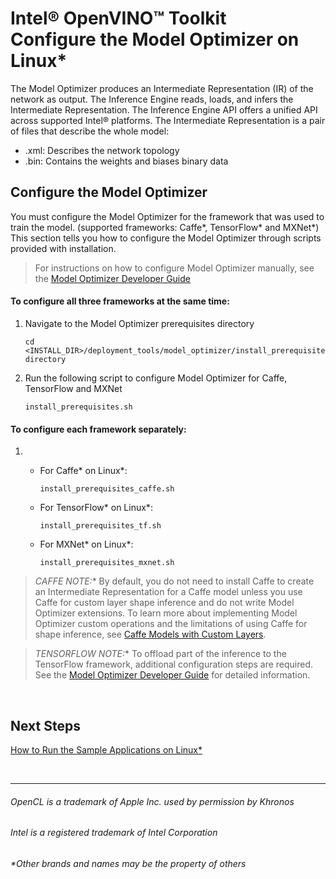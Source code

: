 

# Intel® OpenVINO™ Toolkit <br>Configure the Model Optimizer on Linux*

The Model Optimizer produces an Intermediate Representation (IR) of the network as output. The Inference Engine reads, loads, and infers the Intermediate Representation. The Inference Engine API offers a unified API across supported Intel® platforms. The Intermediate Representation is a pair of files that describe the whole model:

<ul>
    <li> .xml: Describes the network topology</li>
    <li>.bin: Contains the weights and biases binary data</li>
</ul>

## Configure the Model Optimizer

You must configure the Model Optimizer for the framework that was used to train the model. (supported frameworks: Caffe*, TensorFlow* and MXNet*) This section tells you how to configure the Model Optimizer through scripts provided with installation.

> For instructions on how to configure Model Optimizer manually, see the [Model Optimizer Developer Guide](https://software.intel.com/en-us/articles/OpenVINO-ModelOptimizer)

#### To configure all three frameworks at the same time: 

<ol>
    <li> Navigate to the Model Optimizer prerequisites directory

    cd <INSTALL_DIR>/deployment_tools/model_optimizer/install_prerequisites directory

<li> Run the following script to configure Model Optimizer for Caffe, TensorFlow and MXNet

    install_prerequisites.sh

</ol>

#### To configure each framework separately: 

<ol>
    <li> </li>

<ul>

<li> For Caffe* on Linux*:</li>

    install_prerequisites_caffe.sh

<li> For TensorFlow* on Linux*:</li>

    install_prerequisites_tf.sh

<li> For MXNet* on Linux*:</li>

    install_prerequisites_mxnet.sh

</ul>

</ol>

> **CAFFE* NOTE:** By default, you do not need to install Caffe to create an Intermediate Representation for a Caffe model unless you use Caffe for custom layer shape inference and do not write Model Optimizer extensions. To learn more about implementing Model Optimizer custom operations and the limitations of using Caffe for shape inference, see [Caffe Models with Custom Layers](https://software.intel.com/en-us/articles/OpenVINO-ModelOptimizer#caffe-models-with-custom-layers).

> **TENSORFLOW* NOTE:** To offload part of the inference to the TensorFlow framework, additional configuration steps are required. See the [Model Optimizer Developer Guide](https://software.intel.com/en-us/articles/OpenVINO-ModelOptimizer#Offloading%20Computations%20to%20TensorFlow) for detailed information.

<br>

## Next Steps

[How to Run the Sample Applications on Linux*]()

<br>


***

###### OpenCL is a trademark of Apple Inc. used by permission by Khronos   
###### Intel is a registered trademark of Intel Corporation
###### &ast;Other brands and names may be the property of others
